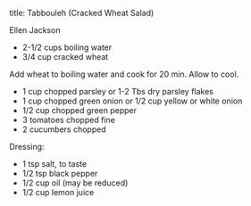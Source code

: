title: Tabbouleh (Cracked Wheat Salad)

Ellen Jackson

* 2-1/2 cups boiling water
* 3/4 cup cracked wheat

Add wheat to boiling water and cook for 20 min.  Allow to cool.

* 1 cup chopped parsley or 1-2 Tbs dry parsley flakes
* 1 cup chopped green onion or 1/2 cup yellow or white onion
* 1/2 cup chopped green pepper
* 3 tomatoes chopped fine
* 2 cucumbers chopped

Dressing:

* 1 tsp salt, to taste
* 1/2 tsp black pepper
* 1/2 cup oil (may be reduced)
* 1/2 cup lemon juice
